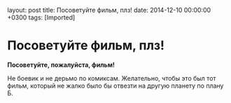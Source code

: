 layout: post
title: Посоветуйте фильм, плз!
date: 2014-12-10 00:00:00 +0300
tags: [Imported]
# Посоветуйте фильм, плз! 

**Посоветуйте, пожалуйста, фильм!**

Не боевик и не дерьмо по комиксам. Желательно, чтобы это был тот фильм, который не жалко было бы отвезти на другую планету по плану Б.